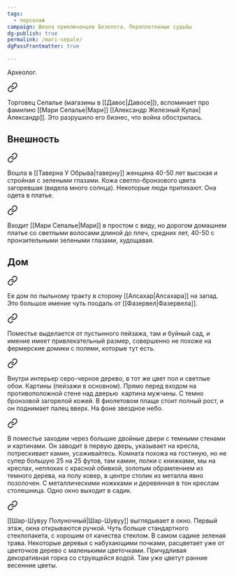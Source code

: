 ```yaml
---
tags:
  - персонаж
campaign: Школа приключенцев Безелота. Переплетенные судьбы
dg-publish: true
permalink: /mari-sepale/
dgPassFrontmatter: true

---
```


Археолог.


<div class="transclusion internal-embed is-loaded"><a class="markdown-embed-link" href="/10-sentyabrya-2023/#05c94e" aria-label="Open link"><svg xmlns="http://www.w3.org/2000/svg" width="24" height="24" viewBox="0 0 24 24" fill="none" stroke="currentColor" stroke-width="2" stroke-linecap="round" stroke-linejoin="round" class="svg-icon lucide-link"><path d="M10 13a5 5 0 0 0 7.54.54l3-3a5 5 0 0 0-7.07-7.07l-1.72 1.71"></path><path d="M14 11a5 5 0 0 0-7.54-.54l-3 3a5 5 0 0 0 7.07 7.07l1.71-1.71"></path></svg></a><div class="markdown-embed">



Торговец Сепалье (магазины в [[Давос\|Давосе]]), вспоминает про фамилию [[Мари Сепалье\|Мари]] [[Александр Железный Кулак\|Александр]]. Это разрушило его бизнес, что война обострилась. 

</div></div>

## Внешность

<div class="transclusion internal-embed is-loaded"><a class="markdown-embed-link" href="/12-marta-2023/#9ebda9" aria-label="Open link"><svg xmlns="http://www.w3.org/2000/svg" width="24" height="24" viewBox="0 0 24 24" fill="none" stroke="currentColor" stroke-width="2" stroke-linecap="round" stroke-linejoin="round" class="svg-icon lucide-link"><path d="M10 13a5 5 0 0 0 7.54.54l3-3a5 5 0 0 0-7.07-7.07l-1.72 1.71"></path><path d="M14 11a5 5 0 0 0-7.54-.54l-3 3a5 5 0 0 0 7.07 7.07l1.71-1.71"></path></svg></a><div class="markdown-embed">



Вошла в [[Таверна У Обрыва\|таверну]] женщина 40-50 лет высокая и стройная с зелеными глазами. Кожа светло-бронзового цвета загоревшая (видела много солнца). Некоторые люди притихают. Она одета в платье. 

</div></div>


<div class="transclusion internal-embed is-loaded"><a class="markdown-embed-link" href="/4-fevralya-2024/#c4f613" aria-label="Open link"><svg xmlns="http://www.w3.org/2000/svg" width="24" height="24" viewBox="0 0 24 24" fill="none" stroke="currentColor" stroke-width="2" stroke-linecap="round" stroke-linejoin="round" class="svg-icon lucide-link"><path d="M10 13a5 5 0 0 0 7.54.54l3-3a5 5 0 0 0-7.07-7.07l-1.72 1.71"></path><path d="M14 11a5 5 0 0 0-7.54-.54l-3 3a5 5 0 0 0 7.07 7.07l1.71-1.71"></path></svg></a><div class="markdown-embed">



Входит [[Мари Сепалье\|Мари]] в простом с виду, но дорогом домашнем платье со светлыми волосами длиной до плеч, средних лет, 40-50 с пронзительными зелеными глазами, худощавая.  

</div></div>

## Дом

<div class="transclusion internal-embed is-loaded"><a class="markdown-embed-link" href="/12-marta-2023/#fd97c0" aria-label="Open link"><svg xmlns="http://www.w3.org/2000/svg" width="24" height="24" viewBox="0 0 24 24" fill="none" stroke="currentColor" stroke-width="2" stroke-linecap="round" stroke-linejoin="round" class="svg-icon lucide-link"><path d="M10 13a5 5 0 0 0 7.54.54l3-3a5 5 0 0 0-7.07-7.07l-1.72 1.71"></path><path d="M14 11a5 5 0 0 0-7.54-.54l-3 3a5 5 0 0 0 7.07 7.07l1.71-1.71"></path></svg></a><div class="markdown-embed">



Ее дом по пыльному тракту в сторону [[Алсахар\|Алсахара]] на запад. Это большое имение чуть поодаль от [[Фазервел\|Фазервела]]. 

</div></div>


<div class="transclusion internal-embed is-loaded"><a class="markdown-embed-link" href="/3-marta-2024/#5a4971" aria-label="Open link"><svg xmlns="http://www.w3.org/2000/svg" width="24" height="24" viewBox="0 0 24 24" fill="none" stroke="currentColor" stroke-width="2" stroke-linecap="round" stroke-linejoin="round" class="svg-icon lucide-link"><path d="M10 13a5 5 0 0 0 7.54.54l3-3a5 5 0 0 0-7.07-7.07l-1.72 1.71"></path><path d="M14 11a5 5 0 0 0-7.54-.54l-3 3a5 5 0 0 0 7.07 7.07l1.71-1.71"></path></svg></a><div class="markdown-embed">



Поместье выделается от пустынного пейзажа, там и буйный сад, и имение имеет привлекательный размер, совершенно не похоже на фермерские домики с полями, которые тут есть.  

</div></div>


<div class="transclusion internal-embed is-loaded"><a class="markdown-embed-link" href="/30-aprelya-2023/#65db5b" aria-label="Open link"><svg xmlns="http://www.w3.org/2000/svg" width="24" height="24" viewBox="0 0 24 24" fill="none" stroke="currentColor" stroke-width="2" stroke-linecap="round" stroke-linejoin="round" class="svg-icon lucide-link"><path d="M10 13a5 5 0 0 0 7.54.54l3-3a5 5 0 0 0-7.07-7.07l-1.72 1.71"></path><path d="M14 11a5 5 0 0 0-7.54-.54l-3 3a5 5 0 0 0 7.07 7.07l1.71-1.71"></path></svg></a><div class="markdown-embed">



Внутри интерьер серо-черное дерево, в тот же цвет пол и светлые обои. Картины (пейзажи в основном). Прямо перед входом на противоположной стене над дверью  картина мужчины. С темно бронзовой загорелой кожей. В фиолетовом плаще стоит полный рост, и он поднимает палец вверх. На фоне звездное небо. 

</div></div>


<div class="transclusion internal-embed is-loaded"><a class="markdown-embed-link" href="/4-fevralya-2024/#b0b6b5" aria-label="Open link"><svg xmlns="http://www.w3.org/2000/svg" width="24" height="24" viewBox="0 0 24 24" fill="none" stroke="currentColor" stroke-width="2" stroke-linecap="round" stroke-linejoin="round" class="svg-icon lucide-link"><path d="M10 13a5 5 0 0 0 7.54.54l3-3a5 5 0 0 0-7.07-7.07l-1.72 1.71"></path><path d="M14 11a5 5 0 0 0-7.54-.54l-3 3a5 5 0 0 0 7.07 7.07l1.71-1.71"></path></svg></a><div class="markdown-embed">



В поместье заходим через большие двойные двери с темными стенами и картинами. Он заводит в первую дверь, указывает на кресла, потрескивает камин, усаживайтесь. Комната похожа на гостиную, но не супер большую 25 на 25 футов, там камин, полки с книжками, мы на креслах, неплохих с красной обивкой, золотым обрамлением из темного дерева, на полу ковер, в центре столик из металла явно позолочен. С металлическими ножкками и деревянная в тон креслам столешница. Одно окно выходит в садик.  

</div></div>


<div class="transclusion internal-embed is-loaded"><a class="markdown-embed-link" href="/3-marta-2024/#3f85e8" aria-label="Open link"><svg xmlns="http://www.w3.org/2000/svg" width="24" height="24" viewBox="0 0 24 24" fill="none" stroke="currentColor" stroke-width="2" stroke-linecap="round" stroke-linejoin="round" class="svg-icon lucide-link"><path d="M10 13a5 5 0 0 0 7.54.54l3-3a5 5 0 0 0-7.07-7.07l-1.72 1.71"></path><path d="M14 11a5 5 0 0 0-7.54-.54l-3 3a5 5 0 0 0 7.07 7.07l1.71-1.71"></path></svg></a><div class="markdown-embed">



[[Шар-Шувуу Полуночный\|Шар-Шувуу]] выглядывает в окно. Первый этаж, окна открываются ручкой. Чуть больше стандартного стеклопакета, с хорошим от качества стеклом. В самом садике зеленая трава. Некоторые деревья с набухающими почками, расцветает уже от цветочков дерево с маленькими цветочками. Причудливая декоративная горка со струящейся водой. Там уже цветут ранние весенние цветы.  

</div></div>

